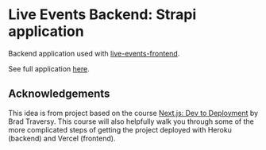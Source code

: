 # Live Events Backend: Strapi application

Backend application used with [live-events-frontend](https://github.com/jonathanjacka/live-events-frontend).

See full application [here](https://live-events.jonathanjacka.com/).

## Acknowledgements

This idea is from project based on the course [Next.js: Dev to Deployment](https://www.udemy.com/course/nextjs-dev-to-deployment/) by Brad Traversy. This course will also helpfully walk you through some of the more complicated steps of getting the project deployed with Heroku (backend) and Vercel (frontend).
